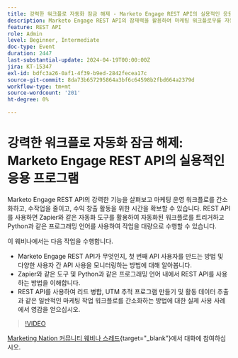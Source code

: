 ```yaml
---
title: 강력한 워크플로 자동화 잠금 해제 - Marketo Engage REST API의 실용적인 응용 프로그램
description: Marketo Engage REST API의 잠재력을 활용하여 마케팅 워크플로우를 자동화하고, Zapier와 같은 도구를 통합하고, Python을 대량 작업에 활용하고, 리드 병합, UTM 추적 및 활동 데이터 추출과 같은 작업을 간소화합니다.
feature: REST API
role: Admin
level: Beginner, Intermediate
doc-type: Event
duration: 2447
last-substantial-update: 2024-04-19T00:00:00Z
jira: KT-15347
exl-id: bdfc3a26-0af1-4f39-b9ed-2842fecea17c
source-git-commit: 8da73b657295864a3bf6c64598b2fbd664a2379d
workflow-type: tm+mt
source-wordcount: '201'
ht-degree: 0%

---
```


# 강력한 워크플로 자동화 잠금 해제: Marketo Engage REST API의 실용적인 응용 프로그램

Marketo Engage REST API의 강력한 기능을 살펴보고 마케팅 운영 워크플로를 간소화하고, 수작업을 줄이고, 수익 창출 활동을 위한 시간을 확보할 수 있습니다. REST API를 사용하면 Zapier와 같은 자동화 도구를 활용하여 자동화된 워크플로를 트리거하고 Python과 같은 프로그래밍 언어를 사용하여 작업을 대량으로 수행할 수 있습니다.

이 웨비나에서는 다음 작업을 수행합니다.

- Marketo Engage REST API가 무엇인지, 첫 번째 API 사용자를 만드는 방법 및 다양한 사용자 간 API 사용을 모니터링하는 방법에 대해 알아봅니다.
- Zapier와 같은 도구 및 Python과 같은 프로그래밍 언어 내에서 REST API를 사용하는 방법을 이해합니다.
- REST API를 사용하여 리드 병합, UTM 추적 프로그램 만들기 및 활동 데이터 추출과 같은 일반적인 마케팅 작업 워크플로를 간소화하는 방법에 대한 실제 사용 사례에서 영감을 얻으십시오.

>[!VIDEO](https://video.tv.adobe.com/v/3428435/?learn=on)


[Marketing Nation 커뮤니티 웨비나 스레드](https://nation.marketo.com/t5/product-discussions/webinar-april-17th-8am-pst-unlocking-powerful-workflow/td-p/346330){target="_blank"}에서 대화에 참여하십시오.

